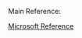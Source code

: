 Main Reference:

[Microsoft Reference](https://learn.microsoft.com/en-us/dotnet/maui/?view=net-maui-7.0)